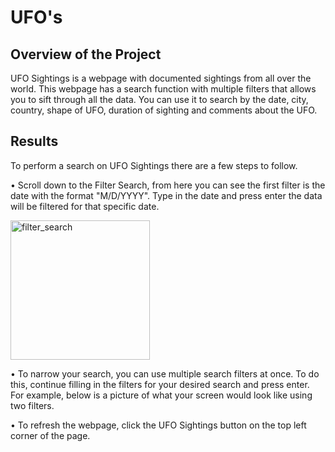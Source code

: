 # UFO's

## Overview of the Project

  UFO Sightings is a webpage with documented sightings from all over the world. This webpage has a search function with multiple filters that allows you to sift through all the data. You can use it to search by the date, city, country, shape of UFO, duration of sighting and comments about the UFO. 


## Results

   To perform a search on UFO Sightings there are a few steps to follow.
   
•	Scroll down to the Filter Search, from here you can see the first filter is the date with the format "M/D/YYYY". Type in the date and press enter the data will be filtered for that specific date.

<img width="223" alt="filter_search" src="https://user-images.githubusercontent.com/106712521/188753855-937bf538-1dab-4d60-acfb-28fbe52d7f46.png">

•	To narrow your search, you can use multiple search filters at once. To do this, continue filling in the filters for your desired search and press enter. For example, below is a picture of what your screen would look like using two filters.



•	 To refresh the webpage, click the UFO Sightings button on the top left corner of the page.
   
   
   
   
